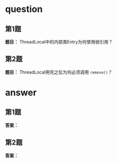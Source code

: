 # question

## 第1题
**题目：** ThreadLocal中的内部类Entry为何使用弱引用？

## 第2题
**题目：** ThreadLocal用完之后为何必须调用 `remove()`？

# answer

## 第1题
**答案：** 

## 第2题
**答案：** 
